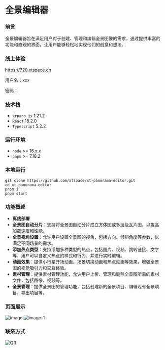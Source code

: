 # 全景编辑器

### 前言
全景编辑器旨在满足用户对于创建、管理和编辑全景图像的需求，通过提供丰富的功能和直观的界面，让用户能够轻松地实现他们的创意和想法。

### 线上体验
https://720.xtspace.cn

用户名：xxx

密码：

### 技术栈
- `krpano.js`  1.21.2
- `React` 18.2.0
- `Typescript` 5.2.2

### 运行环境
- `node` >= 16.x.x
- `pnpm` >= 7.18.2

### 本地运行
```
git clone https://github.com/xtspace/xt-panorama-editor.git
cd xt-panorama-editor
pnpm i
pnpm start
```

###  功能概述

- **离线部署**
- **全景图自动分片**：支持将全景图自动分片成立方体图或多层级瓦片图，以提高加载速度和性能。
- **全景视角设置**：允许用户设置全景图的视角，包括方向、倾斜角度等参数，以满足不同场景的需求。
- **添加热点类型**：支持添加多种类型的热点，包括图片、视频、跳转链接、文字等，用户可以自定义热点的样式和行为，并进行实时编辑。
- **动画效果**：提供小行星开场动画、场景切换动画和热点动画等效果，增强全景图的视觉吸引力和交互体验。
- **素材管理**：提供素材管理功能，允许用户上传、管理和删除全景图所需的素材文件，包括图像、视频等。
- **全景管理**：提供全景图的管理功能，包括创建新的全景项目、编辑现有全景项目、导出项目等。


### 页面展示
![image](https://github.com/xtspace/xt-panorama-editor/assets/65204427/85d61150-1653-436c-87b6-dee4889ddb33)
![image-1](https://github.com/xtspace/xt-panorama-editor/assets/65204427/dbb775df-531b-4e3b-a22d-0edc7a1d0d29)


### 联系方式
![QR](https://github.com/xtspace/xt-panorama-editor/assets/65204427/ac9844b6-acca-4211-9cdd-087d6f7049e4)
